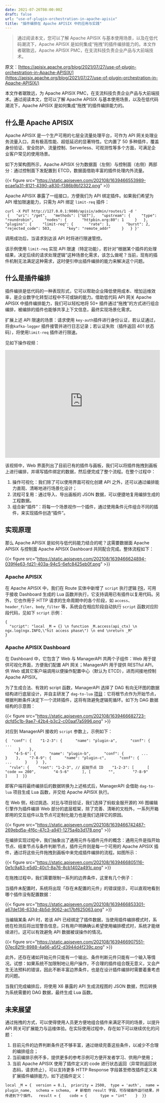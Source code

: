```yaml
---
date: 2021-07-26T08:00:00Z
draft: false
url: "use-of-plugin-orchestration-in-apache-apisix"
title: "插件编排在 Apache APISIX 中的应用与实践"
---
```


> 通过阅读本文，您可以了解 Apache APISIX 与基本使用场景，以及在低代码潮流下，Apache APISIX 是如何集成“拖拽”的插件编排能力的。本文作者琚致远，Apache APISIX PMC，在支流科技负责企业产品与大前端技术。

原文：[https://apisix.apache.org/blog/2021/07/27/use-of-plugin-orchestration-in-Apache-APISIX/](https://apisix.apache.org/blog/2021/07/27/use-of-plugin-orchestration-in-Apache-APISIX/)

本文作者琚致远，为 Apache APISIX PMC，在支流科技负责企业产品与大前端技术。通过阅读本文，您可以了解 Apache APISIX 与基本使用场景，以及在低代码潮流下，Apache APISIX 是如何集成“拖拽”的插件编排能力的。

## 什么是 Apache APISIX

Apache APISIX 是一个生产可用的七层全流量处理平台，可作为 API 网关处理业务流量入口，具有极高性能、超低延迟的显著特性。它内置了 50 多种插件，覆盖身份验证、安全防护、流量控制、Serverless、可观测性等多个方面，可满足企业客户常见的使用场景。

如下方架构图所示，Apache APISIX 分为数据面（左侧）与控制面（右侧）两部分：通过控制面下发配置到 ETCD，数据面借助丰富的插件处理内外流量。

{{< figure src="https://static.apiseven.com/202108/1639466553989-ecae1a31-8121-4390-a830-f386b9b12322.png" >}}

Apache APISIX 暴露了一组接口，方便我们为 API 绑定插件。如果我们希望为 API 增加限速能力，只需为 API 绑定 `limit-req` 插件：

```shell
curl -X PUT http://127.0.0.1:9080/apisix/admin/routes/1 -d '
 {   "uri": "/get",   "methods": ["GET"],   "upstream": {     "type": "roundrobin",     "nodes": {       "httpbin.org:80": 1     }   },   "plugins": {     "limit-req": {       "rate": 1,       "burst": 2,       "rejected_code": 503,       "key": "remote_addr"     }   } }'
```

调用成功后，当请求到达该 API 时将进行限速管控。

该示例使用 `limit-req` 实现 API 限速（特定功能），若针对“根据某个插件的处理结果，决定后续的请求处理逻辑”这种场景化需求，该怎么做呢？当前，现有的插件机制无法满足这种需求，这时便引申出插件编排的能力来解决这个问题。

## 什么是插件编排

插件编排是低代码的一种表现形式，它可以帮助企业降低使用成本、增加运维效率，是企业数字化转型过程中不可或缺的能力。借助低代码 API 网关 Apache APISIX 中插件编排能力，我们可以轻松地将 50+ 插件通过“拖拽”的方式进行组合编排，被编排的插件也能够共享上下文信息，最终实现场景化需求。

扩展上述 API 限速的场景：请求使用 `key-auth`插件进行身份认证，若认证通过，将由`kafka-logger` 插件接管并进行日志记录；若认证失败（插件返回 401 状态码），将使用`limit-req` 插件进行限速。

见如下操作视频：

<iframe height="350" width="100%" src="https://api7-website-1301662268.file.myqcloud.com/202107/%E6%8F%92%E4%BB%B6%E7%BC%96%E6%8E%92.mp4" frameborder="0" style="box-sizing: border-box; border: 0px; color-scheme: auto;"></iframe>

该视频中，Web 界面列出了目前已有的插件与画板，我们可以将插件拖拽到画板上进行编排，并填写插件绑定的数据，然后便完成了整个流程。在整个过程中：

1. 操作可视化：我们除了可以使用界面可视化创建 API 之外，还可以通过编排能力直观、清晰地进行场景化设计；
2. 流程可复用：通过导入、导出画板的 JSON 数据，可以便捷地复用编排生成的工程数据。
3. 组合新“插件”：将每一个场景视作一个插件，通过使用条件元件组合不同的插件，来实现插件创造“插件”。

## 实现原理

那么 Apache APISIX 是如何与低代码能力结合的呢？这需要数据面 Apache APISIX 与控制面 Apache APISIX Dashboard 共同配合完成。整体流程如下：

{{< figure src="https://static.apiseven.com/202108/1639466624894-039f4e63-fd21-403a-94c5-6efc8425eb0f.png" >}}

### Apache APISIX

在 Apache APISIX 中，我们在 Route 实体中新增了 `script` 执行逻辑 [PR](https://github.com/apache/apisix/pull/1982)，可用于接收 Dashboard 生成的 Lua 函数并执行，它支持调用已有插件以复用代码。另外，它也作用于 HTTP 请求的生命周期中的各个阶段，如 `access`、`header_filer`、`body_filter` 等，系统会在相应阶段自动执行 `script` 函数对应阶段代码，见如下 `script` 示例：

```shell
{
  "script": "local _M = {} \n function _M.access(api_ctx) \n ngx.log(ngx.INFO,\"hit access phase\") \n end \nreturn _M"
}
```

### Apache APISIX Dashboard

在 Dashboard 中，它包含了 Web 与 ManagerAPI 共两个子组件：Web 用于提供可视化界面，方便我们配置 API 网关；ManagerAPI 用于提供 RESTful API，供 Web 或其它客户端调用以便操作配置中心（默认为 ETCD），进而间接地控制 Apache APISIX。

为了生成合法、有效的 script 函数，ManagerAPI 选择了 DAG 有向无环图的数据结构进行底层设计，并自主研发了 `dag-to-lua` [项目](https://github.com/api7/dag-to-lua)：它将根节点作为开始节点，根据判断条件决定下一个流转插件，这将有效避免逻辑死循环。如下为 DAG 数据结构的示意图：

{{< figure src="https://static.apiseven.com/202108/1639466682723-dcfd5c1b-9ae7-42b4-b3c2-c00aaf7a5996.png" >}}

对应到 ManagerAPI 接收的 `script` 参数上，示例如下：

```shell
{  "conf": {    "1-2-3": {      "name": "plugin-a",      "conf": {        ...
      }    },
    "4-5-6": {      "name": "plugin-b",      "conf": {        ...      }    },    "7-8-9": {      "name": "plugin-c",      "conf": {        ...      }    }  },
  "rule": {    "root": "1-2-3", // 起始节点 ID    "1-2-3": [      [        "code == 200",        "4-5-6"      ], [        "",        "7-8-9"      ]    ]  }}
```

即客户端将最终编排后的数据转换为上述格式后，ManagerAPI 会借助 `dag-to-lua` 项目生成 Lua 函数，并交给 Apache APISIX 执行。

在 Web 侧，经过挑选、对比与项目验证，我们选择了蚂蚁金服开源的 X6 图编辑引擎作为插件编排 Web 部分的底层框架，除了完善、清晰的文档外，一系列开箱即用的交互组件以及节点可定制化能力也是我们选择它的原因。

{{< figure src="https://static.apiseven.com/202108/1639466742487-269ebd5a-4f6c-47c3-a941-1275a4b3d178.png" >}}

在编排实现过程中，我们抽象出了通用元件与插件元件的概念：通用元件是指开始节点、结束节点与条件判断节点，插件元件则是每一个可用的 Apache APISIX 插件，通过将这些元件拖拽到画板中来完成插件编排的流程。如图所示：

{{< figure src="https://static.apiseven.com/202108/1639466805116-0e1c9a83-e5d0-40c1-8a76-8cb1402a491c.png" >}}

在拖拽过程中，我们需要限制一系列的边界条件，这里有几个例子：

当插件未配置时，系统将出现「存在未配置的元件」的错误提示，可以直观地看到哪个插件没有配置数据：

{{< figure src="https://static.apiseven.com/202108/1639466853301-a67de136-633d-4b5d-9062-ac17bf625063.png" >}}

当编辑某条 API 时，若该 API 已经绑定了插件数据，当使用插件编排模式时，系统在检测后将出现警告信息，只有用户明确确认希望使用编排模式时，系统才能继续进行。这可以有效避免 API 数据被误操作的情况。

{{< figure src="https://static.apiseven.com/202108/1639466907551-07ec82f9-8988-4a66-a5f2-d3944d4f239c.png" >}}

此外，还存在诸如开始元件只能有一个输出、条件判断元件只能有一个输入等情况。试想：如果系统不加限制地让用户操作，不合理的插件组合既无意义，又会产生无法预料的错误，因此不断丰富边界条件，也是在设计插件编排时需要着重考虑的问题。

当我们完成编排后，将使用 X6 暴露的 API 生成流程图的 JSON 数据，然后转换为系统需要的 DAG 数据，最终生成 Lua 函数。

## 未来展望

通过拖拽的方式，可以使得使用人员更方便地组合插件来满足不同的场景，以提升 API 网关可扩展能力与运维体验。在实际使用过程中，存在如下可以继续优化的问题：

1. 目前元件的边界判断条件还不够丰富，通过继续完善这些条件，以减少不合理的编排组合；
2. 当前编排示例不多，提供更多的参考示例可方便开发者学习、供用户使用；
3. 当前 Apache APISIX 使用了插件定义的 code 进行状态返回（异常则返回状态码，请求终止），可以支持更多 HTTP Response 字段甚至修改插件定义来扩展插件编排能力，如下述插件定义：

```shell
local _M = {  version = 0.1,  priority = 2500,  type = 'auth',  name = plugin_name,  schema = schema,  # 新增的 result 字段，可存储插件运行结果，并传递到下个插件。  result = {    code = {      type = "int"    }  }}
```
